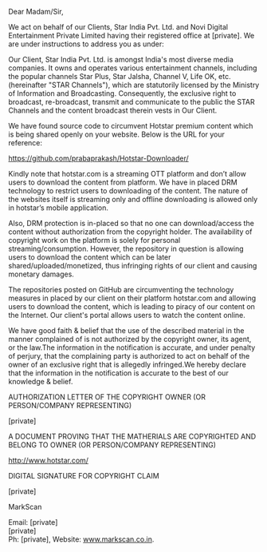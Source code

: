 Dear Madam/Sir,  
  
We act on behalf of our Clients, Star India Pvt. Ltd. and Novi Digital Entertainment Private Limited having their registered office at [private]. We are under instructions to address you as under:  
  
Our Client, Star India Pvt. Ltd. is amongst India's most diverse media companies. It owns and operates various entertainment channels, including the popular channels Star Plus, Star Jalsha, Channel V, Life OK, etc. (hereinafter "STAR Channels"), which are statutorily licensed by the Ministry of Information and Broadcasting. Consequently, the exclusive right to broadcast, re-broadcast, transmit and communicate to the public the STAR Channels and the content broadcast therein vests in Our Client.  
  
We have found source code to circumvent Hotstar premium content which is being shared openly on your website. Below is the URL for your reference:  
  
https://github.com/prabaprakash/Hotstar-Downloader/  
  
Kindly note that hotstar.com is a streaming OTT platform and don’t allow users to download the content from platform. We have in placed DRM technology to restrict users to downloading of the content. The nature of the websites itself is streaming only and offline downloading is allowed only in hotstar’s mobile application.  
  
 Also, DRM protection is in-placed so that no one can download/access the content without authorization from the copyright holder. The availability of copyright work on the platform is solely for personal streaming/consumption. However, the repository in question is allowing users to download the content which can be later shared/uploaded/monetized, thus infringing rights of our client and causing monetary damages.  
  
The repositories posted on GitHub are circumventing the technology measures in placed by our client on their platform hotstar.com and allowing users to download the content, which is leading to piracy of our content on the Internet. Our client's portal allows users to watch the content online.  
  
We have good faith & belief that the use of the described material in the manner complained of is not authorized by the copyright owner, its agent, or the law.The information in the notification is accurate, and under penalty of perjury, that the complaining party is authorized to act on behalf of the owner of an exclusive right that is allegedly infringed.We hereby declare that the information in the notification is accurate to the best of our knowledge & belief.  
  
AUTHORIZATION LETTER OF THE COPYRIGHT OWNER (OR PERSON/COMPANY REPRESENTING)  
  
[private]  

A DOCUMENT PROVING THAT THE MATHERIALS ARE COPYRIGHTED AND BELONG TO OWNER (OR PERSON/COMPANY REPRESENTING)  
  
http://www.hotstar.com/  
  
DIGITAL SIGNATURE FOR COPYRIGHT CLAIM  
  
[private]    
  
MarkScan  
  
Email: [private]   
[private]  
Ph: [private], Website: www.markscan.co.in.  
